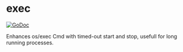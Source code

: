 # exec
[![GoDoc](http://godoc.org/github.com/dockpit/exec?status.png)](http://godoc.org/github.com/dockpit/exec)

Enhances os/exec Cmd with timed-out start and stop, usefull for long running processes.

